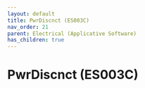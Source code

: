 ```yaml
---
layout: default
title: PwrDiscnct (ES003C)
nav_order: 21
parent: Electrical (Applicative Software)
has_children: true
---
```

# PwrDiscnct (ES003C)
